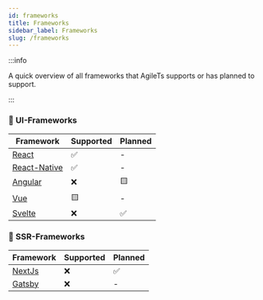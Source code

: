 ```yaml
---
id: frameworks
title: Frameworks
sidebar_label: Frameworks
slug: /frameworks
---
```


:::info

A quick overview of all frameworks that AgileTs supports or has planned to support.

:::

### 👾 UI-Frameworks

| Framework                                | Supported | Planned |
|------------------------------------------|-----------|---------|
| [React](https://reactjs.org)             | ✅        | -       |
| [React-Native](https://reactnative.dev/) | ✅        | -       |
| [Angular](https://angular.io/)           | ❌        | 🟨      |
| [Vue](https://vuejs.org/)                | 🟨       | -       |
| [Svelte](https://svelte.dev/)            | ❌        | ✅       |

### 🤖 SSR-Frameworks

| Framework                           | Supported | Planned |
|-------------------------------------|-----------|---------|
| [NextJs](https://nextjs.org/)       | ❌        | ✅      |
| [Gatsby](https://www.gatsbyjs.com/) | ❌        | -       |

